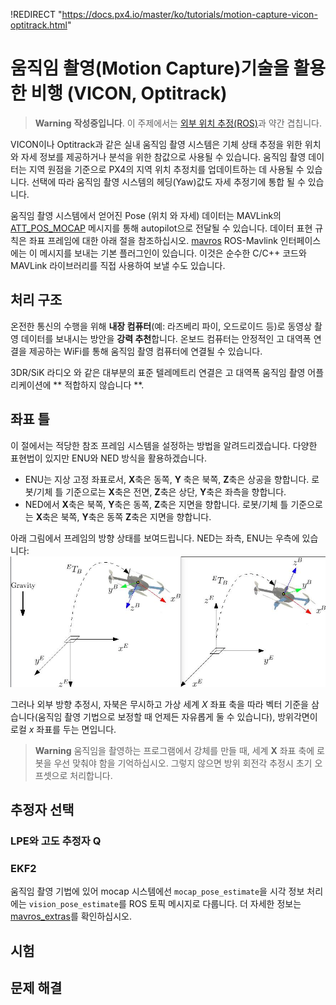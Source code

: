 !REDIRECT "https://docs.px4.io/master/ko/tutorials/motion-capture-vicon-optitrack.html"

# 움직임 촬영(Motion Capture)기술을 활용한 비행 (VICON, Optitrack)

> **Warning** **작성중입니다**. 이 주제에서는 [외부 위치 추정(ROS)](../ros/external_position_estimation.md)과 약간 겹칩니다.

VICON이나 Optitrack과 같은 실내 움직임 촬영 시스템은 기체 상태 추정을 위한 위치와 자세 정보를 제공하거나 분석을 위한 참값으로 사용될 수 있습니다. 움직임 촬영 데이터는 지역 원점을 기준으로 PX4의 지역 위치 추정치를 업데이트하는 데 사용될 수 있습니다. 선택에 따라 움직임 촬영 시스템의 헤딩(Yaw)값도 자세 추정기에 통합 될 수 있습니다.

움직임 촬영 시스템에서 얻어진 Pose (위치 와 자세) 데이터는 MAVLink의 [ATT_POS_MOCAP](https://mavlink.io/en/messages/common.html#ATT_POS_MOCAP) 메시지를 통해 autopilot으로 전달될 수 있습니다. 데이터 표현 규칙은 좌표 프레임에 대한 아래 절을 참조하십시오. [mavros](../ros/mavros_installation.md) ROS-Mavlink 인터페이스에는 이 메시지를 보내는 기본 플러그인이 있습니다. 이것은 순수한 C/C++ 코드와 MAVLink 라이브러리를 직접 사용하여 보낼 수도 있습니다.

## 처리 구조

온전한 통신의 수행을 위해 **내장 컴퓨터**(예: 라즈베리 파이, 오드로이드 등)로 동영상 촬영 데이터를 보내시는 방안을 **강력 추천**합니다. 온보드 컴퓨터는 안정적인 고 대역폭 연결을 제공하는 WiFi를 통해 움직임 촬영 컴퓨터에 연결될 수 있습니다.

3DR/SiK 라디오 와 같은 대부분의 표준 텔레메트리 연결은 고 대역폭 움직임 촬영 어플리케이션에 ** 적합하지 않습니다 **.

## 좌표 틀

이 절에서는 적당한 참조 프레임 시스템을 설정하는 방법을 알려드리겠습니다. 다양한 표현법이 있지만 ENU와 NED 방식을 활용하겠습니다.

* ENU는 지상 고정 좌표로서, **X**축은 동쪽, **Y** 축은 북쪽, **Z**축은 상공을 향합니다. 로봇/기체 틀 기준으로는 **X**축은 전면, **Z**축은 상단, **Y**축은 좌측을 향합니다.
* NED에서 **X**축은 북쪽, **Y**축은 동쪽, **Z**축은 지면을 향합니다. 로봇/기체 틀 기준으로는 **X**축은 북쪽, **Y**축은 동쪽 **Z**축은 지면을 향합니다. 

아래 그림에서 프레임의 방향 상태를 보여드립니다. NED는 좌측, ENU는 우측에 있습니다: ![참조 프레임](../../assets/lpe/ref_frames.png)

그러나 외부 방향 추정시, 자북은 무시하고 가상 세계 *X* 좌표 축을 따라 벡터 기준을 삼습니다(움직임 촬영 기법으로 보정할 때 언제든 자유롭게 둘 수 있습니다), 방위각면이 로컬 *x* 좌표를 두는 면입니다.

> **Warning** 움직임을 촬영하는 프로그램에서 강체를 만들 때, 세계 **X** 좌표 축에 로봇을 우선 맞춰야 함을 기억하십시오. 그렇지 않으면 방위 회전각 추정시 초기 오프셋으로 처리합니다.

## 추정자 선택

### LPE와 고도 추정자 Q

### EKF2

움직임 촬영 기법에 있어 mocap 시스템에선 `mocap_pose_estimate`을 시각 정보 처리에는 `vision_pose_estimate`를 ROS 토픽 메시지로 다룹니다. 더 자세한 정보는 [mavros_extras](http://wiki.ros.org/mavros_extras)를 확인하십시오.

## 시험

## 문제 해결